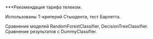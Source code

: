 ***Рекомендация тарифа телеком.

Использованы Т-критерий Стьюдента, тест Барлетта.

Сравнение моделей RandomForestClassifier, DecisionTreeClassifier. Сравнение результатов с DummyClassifier.